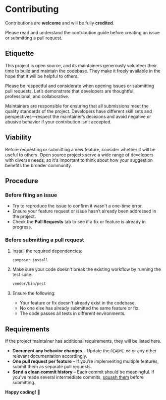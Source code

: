 # Contributing

Contributions are **welcome** and will be fully **credited**.

Please read and understand the contribution guide before creating an issue or submitting a pull request.

## Etiquette

This project is open source, and its maintainers generously volunteer their time to build and maintain the codebase. They make it freely available in the hope that it will be helpful to others.

Please be respectful and considerate when opening issues or submitting pull requests. Let’s demonstrate that developers are thoughtful, professional, and collaborative.

Maintainers are responsible for ensuring that all submissions meet the quality standards of the project. Developers have different skill sets and perspectives—respect the maintainer’s decisions and avoid negative or abusive behavior if your contribution isn’t accepted.

## Viability

Before requesting or submitting a new feature, consider whether it will be useful to others. Open source projects serve a wide range of developers with diverse needs, so it's important to think about how your suggestion benefits the broader community.

## Procedure

### Before filing an issue

- Try to reproduce the issue to confirm it wasn't a one-time error.
- Ensure your feature request or issue hasn’t already been addressed in the project.
- Check the **Pull Requests** tab to see if a fix or feature is already in progress.

### Before submitting a pull request

1. Install the required dependencies:

    ```sh
    composer install
    ```

2. Make sure your code doesn't break the existing workflow by running the test suite:

    ```sh
    vendor/bin/pest
    ```

3. Ensure the following:
    - Your feature or fix doesn't already exist in the codebase.
    - No one else has already submitted the same feature or fix.
    - The code passes all tests in different environments.
    <!-- - The CI pipeline passes after your updates. -->
    <!-- - Send pull request to the `dev` branch only. -->

## Requirements

If the project maintainer has additional requirements, they will be listed here.
<!-- 
- **Add tests!** – Your patch won’t be accepted if it doesn’t include tests.
 -->

- **Document any behavior changes** – Update the `README.md` or any other relevant documentation accordingly.
- **One pull request per feature** – If you’re implementing multiple features, submit them as separate pull requests.
- **Send a clean commit history** – Each commit should be meaningful. If you've made several intermediate commits, [squash them](https://www.git-scm.com/book/en/v2/Git-Tools-Rewriting-History#Changing-Multiple-Commit-Messages) before submitting.

**Happy coding!** 🚀
